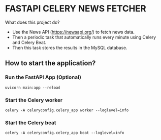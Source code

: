 # FASTAPI CELERY NEWS FETCHER

What does this project do?
 * Use the News API (https://newsapi.org/) to fetch news data.
 * Then a periodic task that automatically runs every minute using Celery and Celery Beat.
 * Then this task stores the results in the MySQL database.


## How to start the application?

### Run the FastAPI App (Optional)
```
uvicorn main:app --reload
```

### Start the Celery worker
```
celery -A celeryconfig.celery_app worker --loglevel=info
```

### Start the Celery beat
```
celery -A celeryconfig.celery_app beat --loglevel=info
```
